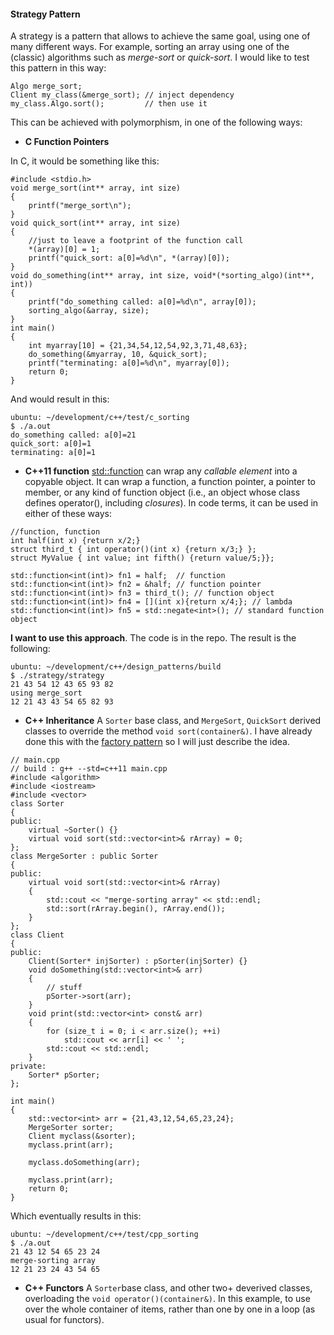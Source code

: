 #### Strategy Pattern ####

A strategy is a pattern that allows to achieve the same goal, using one of many different ways. For example, sorting an array using one of the (classic) algorithms such as *merge-sort* or *quick-sort*. I would like to test this pattern in this way:

    Algo merge_sort;
    Client my_class(&merge_sort); // inject dependency
    my_class.Algo.sort();		  // then use it


This can be achieved with polymorphism, in one of the following ways:

* **C Function Pointers**

In C, it would be something like this:

    #include <stdio.h>
    void merge_sort(int** array, int size)
    {
	    printf("merge_sort\n");
    }
    void quick_sort(int** array, int size)
    {
	    //just to leave a footprint of the function call
	    *(array)[0] = 1; 
	    printf("quick_sort: a[0]=%d\n", *(array)[0]);
    }
    void do_something(int** array, int size, void*(*sorting_algo)(int**, int))
    {
	    printf("do_something called: a[0]=%d\n", array[0]);
	    sorting_algo(&array, size);
    }
    int main()
    {
	    int myarray[10] = {21,34,54,12,54,92,3,71,48,63};
	    do_something(&myarray, 10, &quick_sort);
	    printf("terminating: a[0]=%d\n", myarray[0]);
	    return 0;
    }
    
    
And would result in this:

    ubuntu: ~/development/c++/test/c_sorting
    $ ./a.out 
    do_something called: a[0]=21
    quick_sort: a[0]=1
    terminating: a[0]=1

 * **C++11 function**
[std::function](http://www.cplusplus.com/reference/functional/function/)  can wrap any *callable element* into a copyable object. It can wrap a function, a function pointer, a pointer to member, or any kind of function object (i.e., an object whose class defines operator(), including _closures_).  In code terms, it can be used in either of these ways:
```
//function, function 
int half(int x) {return x/2;}
struct third_t { int operator()(int x) {return x/3;} };
struct MyValue { int value; int fifth() {return value/5;}};

std::function<int(int)> fn1 = half;  // function
std::function<int(int)> fn2 = &half; // function pointer
std::function<int(int)> fn3 = third_t(); // function object
std::function<int(int)> fn4 = [](int x){return x/4;}; // lambda 
std::function<int(int)> fn5 = std::negate<int>(); // standard function object
```
**I want to use this approach**. The code is in the repo. The result is the following:

```
ubuntu: ~/development/c++/design_patterns/build
$ ./strategy/strategy 
21 43 54 12 43 65 93 82 
using merge_sort
12 21 43 43 54 65 82 93 
```

* **C++ Inheritance**
A `Sorter` base class, and `MergeSort`, `QuickSort` derived classes to override the method `void sort(container&)`.  I have already done this with the [factory pattern](/../factory) so I will just describe the idea. 
```
// main.cpp
// build : g++ --std=c++11 main.cpp
#include <algorithm>
#include <iostream>
#include <vector>
class Sorter
{
public: 
	virtual ~Sorter() {}
	virtual void sort(std::vector<int>& rArray) = 0;
};
class MergeSorter : public Sorter
{
public: 
	virtual void sort(std::vector<int>& rArray)
	{
		std::cout << "merge-sorting array" << std::endl;
		std::sort(rArray.begin(), rArray.end());
	}
};
class Client
{
public:
	Client(Sorter* injSorter) : pSorter(injSorter) {}
	void doSomething(std::vector<int>& arr)
	{
		// stuff
		pSorter->sort(arr);
	}
	void print(std::vector<int> const& arr)
    {
        for (size_t i = 0; i < arr.size(); ++i) 
            std::cout << arr[i] << ' '; 
        std::cout << std::endl;
    }
private:
	Sorter* pSorter;
};

int main()
{
	std::vector<int> arr = {21,43,12,54,65,23,24};
    MergeSorter sorter;
	Client myclass(&sorter);
	myclass.print(arr);
	
	myclass.doSomething(arr);
	
	myclass.print(arr);	
	return 0;
}
```
Which eventually results in this:
```
ubuntu: ~/development/c++/test/cpp_sorting
$ ./a.out 
21 43 12 54 65 23 24 
merge-sorting array
12 21 23 24 43 54 65 
```


* **C++ Functors**
A `Sorter`base class, and other two+ deverived classes, overloading the `void operator()(container&)`.  In this example, to use over the whole container of items, rather than one by one in a loop (as usual for functors). 



